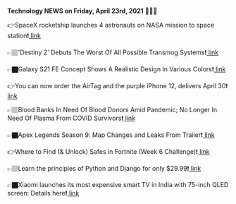 <b>Technology NEWS on Friday, April 23rd, 2021</b> 📡📡📡 

👉SpaceX rocketship launches 4 astronauts on NASA mission to space station❗️<a href='https://techblock.club/?p=11458'> link</a>

👉🏽'Destiny 2' Debuts The Worst Of All Possible Transmog Systems❗️<a href='https://techblock.club/?p=11460'> link</a>

👉🏿Galaxy S21 FE Concept Shows A Realistic Design In Various Colors❗️<a href='https://techblock.club/?p=11462'> link</a>

👉You can now order the AirTag and the purple iPhone 12, delivers April 30❗️<a href='https://techblock.club/?p=11464'> link</a>

👉🏽Blood Banks In Need Of Blood Donors Amid Pandemic; No Longer In Need Of Plasma From COVID Survivors❗️<a href='https://techblock.club/?p=11466'> link</a>

👉🏿Apex Legends Season 9: Map Changes and Leaks From Trailer❗️<a href='https://techblock.club/?p=11468'> link</a>

👉Where to Find (& Unlock) Safes in Fortnite (Week 6 Challenge)❗️<a href='https://techblock.club/?p=11470'> link</a>

👉🏽Learn the principles of Python and Django for only $29.99❗️<a href='https://techblock.club/?p=11472'> link</a>

👉🏿Xiaomi launches its most expensive smart TV in India with 75-inch QLED screen: Details here❗️<a href='https://techblock.club/?p=11474'> link</a>

